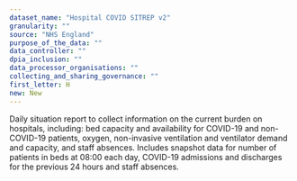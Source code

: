 ```yaml
---
dataset_name: "Hospital COVID SITREP v2"
granularity: ""
source: "NHS England"
purpose_of_the_data: ""
data_controller: ""
dpia_inclusion: ""
data_processor_organisations: ""
collecting_and_sharing_governance: ""
first_letter: H
new: New
---
```

Daily situation report to collect information on the current burden on hospitals, including: bed capacity and availability for COVID-19 and non-COVID-19 patients, oxygen, non-invasive ventilation and ventilator demand and capacity, and staff absences. Includes snapshot data for number of patients in beds at 08:00 each day, COVID-19 admissions and discharges for the previous 24 hours and staff absences.
